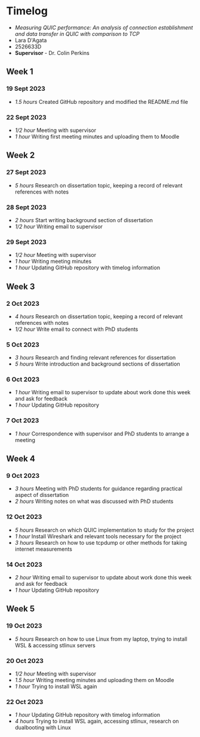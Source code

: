 # Timelog

* *Measuring QUIC performance: An analysis of connection establishment and data transfer in QUIC with comparison to TCP*
* Lara D'Agata
* 2526633D
* **Supervisor** - Dr. Colin Perkins


## Week 1

### 19 Sept 2023

* *1.5 hours* Created GitHub repository and modified the README.md file

### 22 Sept 2023

* *1/2 hour* Meeting with supervisor
* *1 hour* Writing first meeting minutes and uploading them to Moodle


## Week 2

### 27 Sept 2023

* *5 hours* Research on dissertation topic, keeping a record of relevant references with notes

### 28 Sept 2023

* *2 hours* Start writing background section of dissertation
* *1/2 hour* Writing email to supervisor

### 29 Sept 2023

* *1/2 hour* Meeting with supervisor
* *1 hour* Writing meeting minutes
* *1 hour* Updating GitHub repository with timelog information


## Week 3

### 2 Oct 2023

* *4 hours* Research on dissertation topic, keeping a record of relevant references with notes
* *1/2 hour* Write email to connect with PhD students

### 5 Oct 2023

* *3 hours* Research and finding relevant references for dissertation
* *5 hours* Write introduction and background sections of dissertation

### 6 Oct 2023

* *1 hour* Writing email to supervisor to update about work done this week and ask for feedback
* *1 hour* Updating GitHub repository

### 7 Oct 2023

* *1 hour* Correspondence with supervisor and PhD students to arrange a meeting


## Week 4

### 9 Oct 2023

* *3 hours* Meeting with PhD students for guidance regarding practical aspect of dissertation
* *2 hours* Writing notes on what was discussed with PhD students
  
### 12 Oct 2023

* *5 hours* Research on which QUIC implementation to study for the project
* *1 hour* Install Wireshark and relevant tools necessary for the project
* *3 hours* Research on how to use tcpdump or other methods for taking internet measurements

### 14 Oct 2023

* *2 hour* Writing email to supervisor to update about work done this week and ask for feedback
* *1 hour* Updating GitHub repository


## Week 5
  
### 19 Oct 2023

* *5 hours* Research on how to use Linux from my laptop, trying to install WSL & accessing stlinux servers

### 20 Oct 2023

* *1/2 hour* Meeting with supervisor
* *1.5 hour* Writing meeting minutes and uploading them on Moodle
* *1 hour* Trying to install WSL again

### 22 Oct 2023

* *1 hour* Updating GitHub repository with timelog information
* *4 hours* Trying to install WSL again, accessing stlinux, research on dualbooting with Linux
